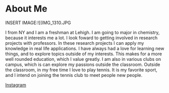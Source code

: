 # About Me

INSERT IMAGE:![(IMG_1310.JPG

I from NY and I am a freshman at Lehigh. I am going to major in chemistry, because it interests me a lot. I look foward to getting involved in research projects with professors. In these research projects I can apply my knowledge in real life applications. I have always had a love for learning new things, and to explore topics outside of my interests. This makes for a more well rounded education, which I value greatly. I am also in various clubs on campus, which is can explore my passions outside the classroom. Outside the classroom, in my free time I love to play tennis. It is my favorite sport, and I intend on joining the tennis club to meet people new people. 

[Instagram](https://www.instagram.com/katrinaparsa10/)
